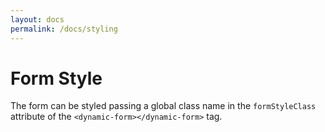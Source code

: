 ```yaml
---
layout: docs
permalink: /docs/styling
---
```

# Form Style

The form can be styled passing a global class name in the `formStyleClass` attribute of the `<dynamic-form></dynamic-form>` tag.


